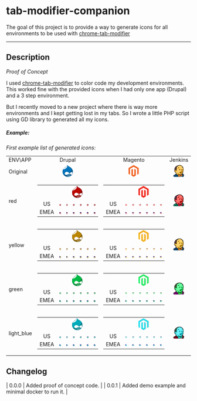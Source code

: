 # tab-modifier-companion
The goal of this project is to provide a way to generate icons for all environments to be used with [chrome-tab-modifier](https://github.com/sylouuu/chrome-tab-modifier)

---

## Description
_Proof of Concept_

I used  [chrome-tab-modifier](https://github.com/sylouuu/chrome-tab-modifier) to color code my development environments.
This worked fine with the provided icons when I had only one app (Drupal) and a 3 step environment.

But I recently moved to a new project where there is way more environments and I kept getting lost in my tabs.
So I wrote a little PHP script using GD library to generated all my icons.

##### Example:

_First example list of generated icons:_
<table>
    <tr>
        <td>ENV\APP</td>
        <td align="center">Drupal</td>
        <td align="center">Magento</td>
        <td align="center">Jenkins</td>
    </tr>
    <tr>
        <td>Original</td>
        <td align="center"><img src="app/icons_original/app/drupal-favicon.png"></td>
        <td align="center"><img src="app/icons_original/app/magento-favicon.png"></td>
        <td align="center"><img src="app/icons_original/app/favicon-jenkins-yellow.png"></td>
    </tr>
    <tr>
        <td>red</td>
        <td align="center">
            <table>
                <tr>
                    <td align="center"></td>
                    <td align="center" colspan="6"><img src="example/icons_generated/red/drupal.png" /></td>
                </tr>
                <tr>
                    <td align="center">US</td>
                    <td align="center"><img src="example/icons_generated/red/US/drupal.png" /></td>
                    <td align="center"><img src="example/icons_generated/red/US/drupal-US1.png" /></td>
                    <td align="center"><img src="example/icons_generated/red/US/drupal-US2.png" /></td>
                    <td align="center"><img src="example/icons_generated/red/US/drupal-US3.png" /></td>
                    <td align="center"><img src="example/icons_generated/red/US/drupal-US4.png" /></td>
                    <td align="center"><img src="example/icons_generated/red/US/drupal-US5.png" /></td>
                </tr>
                <tr>
                    <td align="center">EMEA</td>
                    <td align="center"><img src="example/icons_generated/red/EMEA/drupal.png" /></td>
                    <td align="center"><img src="example/icons_generated/red/EMEA/drupal-EMEA1.png" /></td>
                    <td align="center"><img src="example/icons_generated/red/EMEA/drupal-EMEA2.png" /></td>
                    <td align="center"><img src="example/icons_generated/red/EMEA/drupal-EMEA3.png" /></td>
                    <td align="center"><img src="example/icons_generated/red/EMEA/drupal-EMEA4.png" /></td>
                    <td align="center"><img src="example/icons_generated/red/EMEA/drupal-EMEA5.png" /></td>
                </tr>
            </table>
        </td>
        <td align="center">
            <table>
                <tr>
                    <td align="center"></td>
                    <td align="center" colspan="6"><img src="example/icons_generated/red/magento.png" /></td>
                </tr>
                <tr>
                    <td align="center">US</td>
                    <td align="center"><img src="example/icons_generated/red/US/magento.png" /></td>
                    <td align="center"><img src="example/icons_generated/red/US/magento-US1.png" /></td>
                    <td align="center"><img src="example/icons_generated/red/US/magento-US2.png" /></td>
                    <td align="center"><img src="example/icons_generated/red/US/magento-US3.png" /></td>
                    <td align="center"><img src="example/icons_generated/red/US/magento-US4.png" /></td>
                    <td align="center"><img src="example/icons_generated/red/US/magento-US5.png" /></td>
                </tr>
                <tr>
                    <td align="center">EMEA</td>
                    <td align="center"><img src="example/icons_generated/red/EMEA/magento.png" /></td>
                    <td align="center"><img src="example/icons_generated/red/EMEA/magento-EMEA1.png" /></td>
                    <td align="center"><img src="example/icons_generated/red/EMEA/magento-EMEA2.png" /></td>
                    <td align="center"><img src="example/icons_generated/red/EMEA/magento-EMEA3.png" /></td>
                    <td align="center"><img src="example/icons_generated/red/EMEA/magento-EMEA4.png" /></td>
                    <td align="center"><img src="example/icons_generated/red/EMEA/magento-EMEA5.png" /></td>
                </tr>
            </table>
        </td>
        <td align="center">
            <img src="example/icons_generated/red/jenkins.png" />
        </td>
    </tr>
    <tr>
        <td>yellow</td>
        <td align="center">
            <table>
                <tr>
                    <td align="center"></td>
                    <td align="center" colspan="6"><img src="example/icons_generated/yellow/drupal.png" /></td>
                </tr>
                <tr>
                    <td align="center">US</td>
                    <td align="center"><img src="example/icons_generated/yellow/US/drupal.png" /></td>
                    <td align="center"><img src="example/icons_generated/yellow/US/drupal-US1.png" /></td>
                    <td align="center"><img src="example/icons_generated/yellow/US/drupal-US2.png" /></td>
                    <td align="center"><img src="example/icons_generated/yellow/US/drupal-US3.png" /></td>
                    <td align="center"><img src="example/icons_generated/yellow/US/drupal-US4.png" /></td>
                    <td align="center"><img src="example/icons_generated/yellow/US/drupal-US5.png" /></td>
                </tr>
                <tr>
                    <td align="center">EMEA</td>
                    <td align="center"><img src="example/icons_generated/yellow/EMEA/drupal.png" /></td>
                    <td align="center"><img src="example/icons_generated/yellow/EMEA/drupal-EMEA1.png" /></td>
                    <td align="center"><img src="example/icons_generated/yellow/EMEA/drupal-EMEA2.png" /></td>
                    <td align="center"><img src="example/icons_generated/yellow/EMEA/drupal-EMEA3.png" /></td>
                    <td align="center"><img src="example/icons_generated/yellow/EMEA/drupal-EMEA4.png" /></td>
                    <td align="center"><img src="example/icons_generated/yellow/EMEA/drupal-EMEA5.png" /></td>
                </tr>
            </table>
        </td>
        <td align="center">
            <table>
                <tr>
                    <td align="center"></td>
                    <td align="center" colspan="6"><img src="example/icons_generated/yellow/magento.png" /></td>
                </tr>
                <tr>
                    <td align="center">US</td>
                    <td align="center"><img src="example/icons_generated/yellow/US/magento.png" /></td>
                    <td align="center"><img src="example/icons_generated/yellow/US/magento-US1.png" /></td>
                    <td align="center"><img src="example/icons_generated/yellow/US/magento-US2.png" /></td>
                    <td align="center"><img src="example/icons_generated/yellow/US/magento-US3.png" /></td>
                    <td align="center"><img src="example/icons_generated/yellow/US/magento-US4.png" /></td>
                    <td align="center"><img src="example/icons_generated/yellow/US/magento-US5.png" /></td>
                </tr>
                <tr>
                    <td align="center">EMEA</td>
                    <td align="center"><img src="example/icons_generated/yellow/EMEA/magento.png" /></td>
                    <td align="center"><img src="example/icons_generated/yellow/EMEA/magento-EMEA1.png" /></td>
                    <td align="center"><img src="example/icons_generated/yellow/EMEA/magento-EMEA2.png" /></td>
                    <td align="center"><img src="example/icons_generated/yellow/EMEA/magento-EMEA3.png" /></td>
                    <td align="center"><img src="example/icons_generated/yellow/EMEA/magento-EMEA4.png" /></td>
                    <td align="center"><img src="example/icons_generated/yellow/EMEA/magento-EMEA5.png" /></td>
                </tr>
            </table>
        </td>
        <td align="center">
            <img src="example/icons_generated/yellow/jenkins.png" />
        </td>
    </tr>
    <tr>
        <td>green</td>
        <td align="center">
            <table>
                <tr>
                    <td align="center"></td>
                    <td align="center" colspan="6"><img src="example/icons_generated/green/drupal.png" /></td>
                </tr>
                <tr>
                    <td align="center">US</td>
                    <td align="center"><img src="example/icons_generated/green/US/drupal.png" /></td>
                    <td align="center"><img src="example/icons_generated/green/US/drupal-US1.png" /></td>
                    <td align="center"><img src="example/icons_generated/green/US/drupal-US2.png" /></td>
                    <td align="center"><img src="example/icons_generated/green/US/drupal-US3.png" /></td>
                    <td align="center"><img src="example/icons_generated/green/US/drupal-US4.png" /></td>
                    <td align="center"><img src="example/icons_generated/green/US/drupal-US5.png" /></td>
                </tr>
                <tr>
                    <td align="center">EMEA</td>
                    <td align="center"><img src="example/icons_generated/green/EMEA/drupal.png" /></td>
                    <td align="center"><img src="example/icons_generated/green/EMEA/drupal-EMEA1.png" /></td>
                    <td align="center"><img src="example/icons_generated/green/EMEA/drupal-EMEA2.png" /></td>
                    <td align="center"><img src="example/icons_generated/green/EMEA/drupal-EMEA3.png" /></td>
                    <td align="center"><img src="example/icons_generated/green/EMEA/drupal-EMEA4.png" /></td>
                    <td align="center"><img src="example/icons_generated/green/EMEA/drupal-EMEA5.png" /></td>
                </tr>
            </table>
        </td>
        <td align="center">
            <table>
                <tr>
                    <td align="center"></td>
                    <td align="center" colspan="6"><img src="example/icons_generated/green/magento.png" /></td>
                </tr>
                <tr>
                    <td align="center">US</td>
                    <td align="center"><img src="example/icons_generated/green/US/magento.png" /></td>
                    <td align="center"><img src="example/icons_generated/green/US/magento-US1.png" /></td>
                    <td align="center"><img src="example/icons_generated/green/US/magento-US2.png" /></td>
                    <td align="center"><img src="example/icons_generated/green/US/magento-US3.png" /></td>
                    <td align="center"><img src="example/icons_generated/green/US/magento-US4.png" /></td>
                    <td align="center"><img src="example/icons_generated/green/US/magento-US5.png" /></td>
                </tr>
                <tr>
                    <td align="center">EMEA</td>
                    <td align="center"><img src="example/icons_generated/green/EMEA/magento.png" /></td>
                    <td align="center"><img src="example/icons_generated/green/EMEA/magento-EMEA1.png" /></td>
                    <td align="center"><img src="example/icons_generated/green/EMEA/magento-EMEA2.png" /></td>
                    <td align="center"><img src="example/icons_generated/green/EMEA/magento-EMEA3.png" /></td>
                    <td align="center"><img src="example/icons_generated/green/EMEA/magento-EMEA4.png" /></td>
                    <td align="center"><img src="example/icons_generated/green/EMEA/magento-EMEA5.png" /></td>
                </tr>
            </table>
        </td>
        <td align="center">
            <img src="example/icons_generated/green/jenkins.png" />
        </td>
    </tr>
    <tr>
        <td>light_blue</td>
        <td align="center">
            <table>
                <tr>
                    <td align="center"></td>
                    <td align="center" colspan="6"><img src="example/icons_generated/light_blue/drupal.png" /></td>
                </tr>
                <tr>
                    <td align="center">US</td>
                    <td align="center"><img src="example/icons_generated/light_blue/US/drupal.png" /></td>
                    <td align="center"><img src="example/icons_generated/light_blue/US/drupal-US1.png" /></td>
                    <td align="center"><img src="example/icons_generated/light_blue/US/drupal-US2.png" /></td>
                    <td align="center"><img src="example/icons_generated/light_blue/US/drupal-US3.png" /></td>
                    <td align="center"><img src="example/icons_generated/light_blue/US/drupal-US4.png" /></td>
                    <td align="center"><img src="example/icons_generated/light_blue/US/drupal-US5.png" /></td>
                </tr>
                <tr>
                    <td align="center">EMEA</td>
                    <td align="center"><img src="example/icons_generated/light_blue/EMEA/drupal.png" /></td>
                    <td align="center"><img src="example/icons_generated/light_blue/EMEA/drupal-EMEA1.png" /></td>
                    <td align="center"><img src="example/icons_generated/light_blue/EMEA/drupal-EMEA2.png" /></td>
                    <td align="center"><img src="example/icons_generated/light_blue/EMEA/drupal-EMEA3.png" /></td>
                    <td align="center"><img src="example/icons_generated/light_blue/EMEA/drupal-EMEA4.png" /></td>
                    <td align="center"><img src="example/icons_generated/light_blue/EMEA/drupal-EMEA5.png" /></td>
                </tr>
            </table>
        </td>
        <td align="center">
            <table>
                <tr>
                    <td align="center"></td>
                    <td align="center" colspan="6"><img src="example/icons_generated/light_blue/magento.png" /></td>
                </tr>
                <tr>
                    <td align="center">US</td>
                    <td align="center"><img src="example/icons_generated/light_blue/US/magento.png" /></td>
                    <td align="center"><img src="example/icons_generated/light_blue/US/magento-US1.png" /></td>
                    <td align="center"><img src="example/icons_generated/light_blue/US/magento-US2.png" /></td>
                    <td align="center"><img src="example/icons_generated/light_blue/US/magento-US3.png" /></td>
                    <td align="center"><img src="example/icons_generated/light_blue/US/magento-US4.png" /></td>
                    <td align="center"><img src="example/icons_generated/light_blue/US/magento-US5.png" /></td>
                </tr>
                <tr>
                    <td align="center">EMEA</td>
                    <td align="center"><img src="example/icons_generated/light_blue/EMEA/magento.png" /></td>
                    <td align="center"><img src="example/icons_generated/light_blue/EMEA/magento-EMEA1.png" /></td>
                    <td align="center"><img src="example/icons_generated/light_blue/EMEA/magento-EMEA2.png" /></td>
                    <td align="center"><img src="example/icons_generated/light_blue/EMEA/magento-EMEA3.png" /></td>
                    <td align="center"><img src="example/icons_generated/light_blue/EMEA/magento-EMEA4.png" /></td>
                    <td align="center"><img src="example/icons_generated/light_blue/EMEA/magento-EMEA5.png" /></td>
                </tr>
            </table>
        </td>
        <td align="center">
            <img src="example/icons_generated/light_blue/jenkins.png" />
        </td>
    </tr>
</table>

## Changelog

| 0.0.0 | Added proof of concept code. |
| 0.0.1 | Added demo example and minimal docker to run it. |